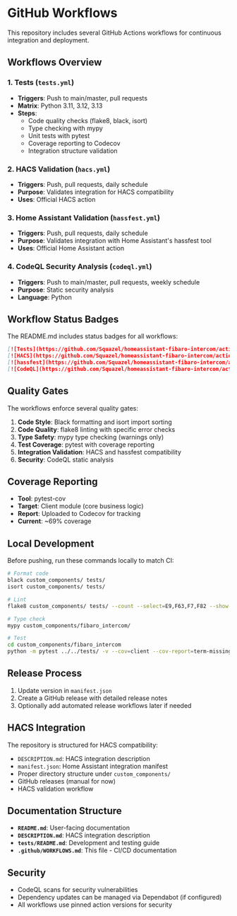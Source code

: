 # GitHub Workflows

This repository includes several GitHub Actions workflows for continuous integration and deployment.

## Workflows Overview

### 1. Tests (`tests.yml`)
- **Triggers**: Push to main/master, pull requests
- **Matrix**: Python 3.11, 3.12, 3.13
- **Steps**:
  - Code quality checks (flake8, black, isort)
  - Type checking with mypy
  - Unit tests with pytest
  - Coverage reporting to Codecov
  - Integration structure validation

### 2. HACS Validation (`hacs.yml`)
- **Triggers**: Push, pull requests, daily schedule
- **Purpose**: Validates integration for HACS compatibility
- **Uses**: Official HACS action

### 3. Home Assistant Validation (`hassfest.yml`)
- **Triggers**: Push, pull requests, daily schedule
- **Purpose**: Validates integration with Home Assistant's hassfest tool
- **Uses**: Official Home Assistant action

### 4. CodeQL Security Analysis (`codeql.yml`)
- **Triggers**: Push to main/master, pull requests, weekly schedule
- **Purpose**: Static security analysis
- **Language**: Python

## Workflow Status Badges

The README.md includes status badges for all workflows:

```markdown
[![Tests](https://github.com/Squazel/homeassistant-fibaro-intercom/actions/workflows/tests.yml/badge.svg)](https://github.com/Squazel/homeassistant-fibaro-intercom/actions/workflows/tests.yml)
[![HACS](https://github.com/Squazel/homeassistant-fibaro-intercom/actions/workflows/hacs.yml/badge.svg)](https://github.com/Squazel/homeassistant-fibaro-intercom/actions/workflows/hacs.yml)
[![hassfest](https://github.com/Squazel/homeassistant-fibaro-intercom/actions/workflows/hassfest.yml/badge.svg)](https://github.com/Squazel/homeassistant-fibaro-intercom/actions/workflows/hassfest.yml)
[![CodeQL](https://github.com/Squazel/homeassistant-fibaro-intercom/actions/workflows/codeql.yml/badge.svg)](https://github.com/Squazel/homeassistant-fibaro-intercom/actions/workflows/codeql.yml)
```

## Quality Gates

The workflows enforce several quality gates:

1. **Code Style**: Black formatting and isort import sorting
2. **Code Quality**: flake8 linting with specific error checks
3. **Type Safety**: mypy type checking (warnings only)
4. **Test Coverage**: pytest with coverage reporting
5. **Integration Validation**: HACS and hassfest compatibility
6. **Security**: CodeQL static analysis

## Coverage Reporting

- **Tool**: pytest-cov
- **Target**: Client module (core business logic)
- **Report**: Uploaded to Codecov for tracking
- **Current**: ~69% coverage

## Local Development

Before pushing, run these commands locally to match CI:

```bash
# Format code
black custom_components/ tests/
isort custom_components/ tests/

# Lint
flake8 custom_components/ tests/ --count --select=E9,F63,F7,F82 --show-source --statistics

# Type check
mypy custom_components/fibaro_intercom/

# Test
cd custom_components/fibaro_intercom
python -m pytest ../../tests/ -v --cov=client --cov-report=term-missing
```

## Release Process

1. Update version in `manifest.json`
2. Create a GitHub release with detailed release notes
3. Optionally add automated release workflows later if needed

## HACS Integration

The repository is structured for HACS compatibility:

- `DESCRIPTION.md`: HACS integration description
- `manifest.json`: Home Assistant integration manifest
- Proper directory structure under `custom_components/`
- GitHub releases (manual for now)
- HACS validation workflow

## Documentation Structure

- **`README.md`**: User-facing documentation
- **`DESCRIPTION.md`**: HACS integration description  
- **`tests/README.md`**: Development and testing guide
- **`.github/WORKFLOWS.md`**: This file - CI/CD documentation

## Security

- CodeQL scans for security vulnerabilities
- Dependency updates can be managed via Dependabot (if configured)
- All workflows use pinned action versions for security

